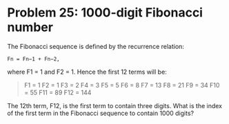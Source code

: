 # Problem 25: 1000-digit Fibonacci number

The Fibonacci sequence is defined by the recurrence relation: 

    Fn = Fn−1 + Fn−2, 

where F1 = 1 and F2 = 1. Hence the first 12 terms will be: 

>   F1 = 1 
>   F2 = 1 
>   F3 = 2 
>   F4 = 3 
>   F5 = 5 
>   F6 = 8 
>   F7 = 13 
>   F8 = 21 
>   F9 = 34 
>   F10 = 55
>   F11 = 89 
>   F12 = 144 

The 12th term, F12, is the first term to contain
three digits. What is the index of the first term in the Fibonacci
sequence to contain 1000 digits?
